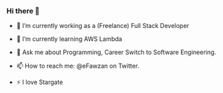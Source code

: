 ### Hi there 👋



- 🔭 I’m currently working as a (Freelance) Full Stack Developer
- 🌱 I’m currently learning AWS Lambda

- 💬 Ask me about Programming, Career Switch to Software Engineering. 
- 📫 How to reach me: @eFawzan on Twitter. 
- ⚡ I love Stargate
